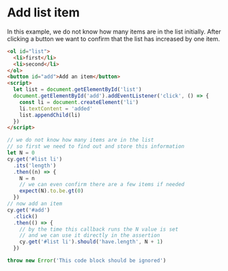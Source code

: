 # Add list item

In this example, we do not know how many items are in the list initially. After clicking a button we want to confirm that the list has increased by one item.

<!-- fiddle "Adds an item" -->

```html
<ol id="list">
  <li>first</li>
  <li>second</li>
</ol>
<button id="add">Add an item</button>
<script>
  let list = document.getElementById('list')
  document.getElementById('add').addEventListener('click', () => {
    const li = document.createElement('li')
    li.textContent = 'added'
    list.appendChild(li)
  })
</script>
```

```js
// we do not know how many items are in the list
// so first we need to find out and store this information
let N = 0
cy.get('#list li')
  .its('length')
  .then((n) => {
    N = n
    // we can even confirm there are a few items if needed
    expect(N).to.be.gt(0)
  })
// now add an item
cy.get('#add')
  .click()
  .then(() => {
    // by the time this callback runs the N value is set
    // and we can use it directly in the assertion
    cy.get('#list li').should('have.length', N + 1)
  })
```

```js skip
throw new Error('This code block should be ignored')
```

<!-- fiddle-end -->
